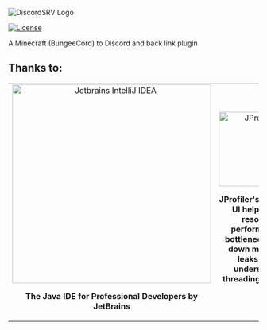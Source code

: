 ![DiscordSRV Logo](https://lol.scarsz.me/AiKvTS/Logo-filled-stroke.png)

[![License](https://img.shields.io/github/license/DiscordSRV/DiscordSRV.svg)](https://github.com/DiscordSRV/DiscordSRV/blob/master/LICENSE)

A Minecraft (BungeeCord) to Discord and back link plugin

## Thanks to:
<table>
    <tr>
        <td align="center" width="50%">
            <a href="https://www.jetbrains.com/idea/"><img src="https://scarsz.me/i/x2262.png" alt="Jetbrains IntelliJ IDEA" width="400px"></img></a>
            <p><strong>The Java IDE for Professional Developers by JetBrains</strong></p>            
        </td>
        <td align="center" width="50%">
            <a href="http://www.ej-technologies.com/products/jprofiler/overview.html"><img src="https://www.ej-technologies.com/images/product_banners/jprofiler_large.png" alt="JProfiler" width="150px"></img></a>
            <p><strong>JProfiler's intuitive UI helps you resolve performance bottlenecks, pin down memory leaks and understand threading issues.</strong></p>
        </td>
    </tr>
</table>
